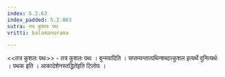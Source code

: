 ```yaml
---
index: 5.2.63
index_padded: 5.2.063
sutra: तत्र कुशलः पथः
vritti: balamanorama

---
```

<<तत्र कुशलः पथः>> - तत्र कुशलः पथः । बुन्स्यादिति । सप्तम्यन्तात्पथिन्शब्दात्कुशल इत्यर्थे वुनित्यर्थः । पथक इति । आकादेशेनस्तद्धिते॑इति टिलोपः । 